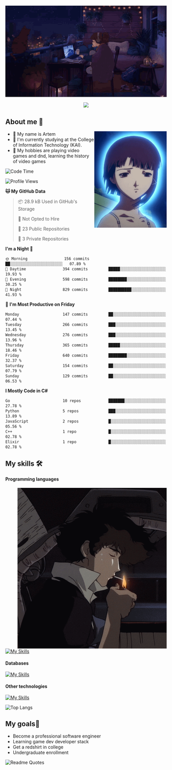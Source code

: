 <div align="center">
  <p>
    <img src="assets/lo-fi.gif">
  </p>
  <p>
    <img src="https://readme-typing-svg.herokuapp.com?color=%2336BCF7&lines=Welcome-to-my-profile&center=true&width=380&height=50&duration=4000&pause=1000">
  </p>
</div>

<div>
  <h2>About me 🚀</h2>
   <div align="center">
    <img src="assets/lain2.gif" align="right" height="300px">
  </div>
  <ul>
    <li>👨 My name is Artem</li>
    <li>🌱 I'm currently studying at the College of Information Technology (KAI).</li>
    <li>👾 My hobbies are playing video games and dnd, learning the history of video games </li>
  </ul>
</div>


<!--START_SECTION:waka-->
![Code Time](http://img.shields.io/badge/Code%20Time-238%20hrs%2017%20mins-blue)

![Profile Views](http://img.shields.io/badge/Profile%20Views-0-blue)

**🐱 My GitHub Data** 

> 📦 28.9 kB Used in GitHub's Storage 
 > 
> 🚫 Not Opted to Hire
 > 
> 📜 23 Public Repositories 
 > 
> 🔑 3 Private Repositories 
 > 
**I'm a Night 🦉** 

```text
🌞 Morning                156 commits         ██░░░░░░░░░░░░░░░░░░░░░░░   07.89 % 
🌆 Daytime                394 commits         █████░░░░░░░░░░░░░░░░░░░░   19.93 % 
🌃 Evening                598 commits         ████████░░░░░░░░░░░░░░░░░   30.25 % 
🌙 Night                  829 commits         ██████████░░░░░░░░░░░░░░░   41.93 % 
```
📅 **I'm Most Productive on Friday** 

```text
Monday                   147 commits         ██░░░░░░░░░░░░░░░░░░░░░░░   07.44 % 
Tuesday                  266 commits         ███░░░░░░░░░░░░░░░░░░░░░░   13.45 % 
Wednesday                276 commits         ███░░░░░░░░░░░░░░░░░░░░░░   13.96 % 
Thursday                 365 commits         █████░░░░░░░░░░░░░░░░░░░░   18.46 % 
Friday                   640 commits         ████████░░░░░░░░░░░░░░░░░   32.37 % 
Saturday                 154 commits         ██░░░░░░░░░░░░░░░░░░░░░░░   07.79 % 
Sunday                   129 commits         ██░░░░░░░░░░░░░░░░░░░░░░░   06.53 % 
```


**I Mostly Code in C#** 

```text
Go                       10 repos            ███████░░░░░░░░░░░░░░░░░░   27.78 % 
Python                   5 repos             ███░░░░░░░░░░░░░░░░░░░░░░   13.89 % 
JavaScript               2 repos             █░░░░░░░░░░░░░░░░░░░░░░░░   05.56 % 
C++                      1 repo              █░░░░░░░░░░░░░░░░░░░░░░░░   02.78 % 
Elixir                   1 repo              █░░░░░░░░░░░░░░░░░░░░░░░░   02.78 % 
```




<!--END_SECTION:waka-->

## My skills 🛠️
#### Programming languages
<div align="center">
  <img src="assets/bebop_smoke.gif" align="right" height="500px">
</div>


[![My Skills](https://skillicons.dev/icons?i=go,cs,python)](https://skillicons.dev)
#### Databases
[![My Skills](https://skillicons.dev/icons?i=mysql,mongodb,postgres)](https://skillicons.dev)
#### Other technologies
[![My Skills](https://skillicons.dev/icons?i=unity,docker,git,wasm,githubactions,kafka)](https://skillicons.dev)

![Top Langs](https://github-readme-stats.vercel.app/api/top-langs/?username=nifle3&layout=compact&theme=nord)


## My goals🚀
- Become a professional software engineer
- Learning game dev developer stack
- Get a redshirt in college
- Undergraduate enrollment

![Readme Quotes](https://quotes-github-readme.vercel.app/api?type=horizontal&theme=nord) 
